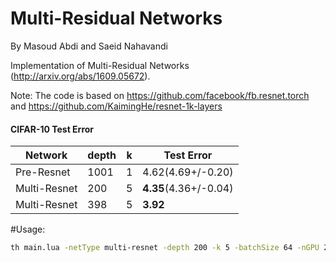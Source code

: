 Multi-Residual Networks
============================
By Masoud Abdi and Saeid Nahavandi


Implementation of Multi-Residual Networks (http://arxiv.org/abs/1609.05672).


Note: The code is based on https://github.com/facebook/fb.resnet.torch and https://github.com/KaimingHe/resnet-1k-layers


#### CIFAR-10 Test Error 

| Network       | depth |  k  | Test Error         | 
| ------------- | ----- | --- | ------------------ |
| Pre-Resnet    | 1001  |  1  |  4.62(4.69+/-0.20) | 
| Multi-Resnet  |  200  |  5  |  **4.35**(4.36+/-0.04) | 
| Multi-Resnet  |  398  |  5  |        **3.92**        | 



#Usage:
```bash
th main.lua -netType multi-resnet -depth 200 -k 5 -batchSize 64 -nGPU 2 -nThreads 4 -dataset cifar10 -nEpochs 200 -shareGradInput false
```









